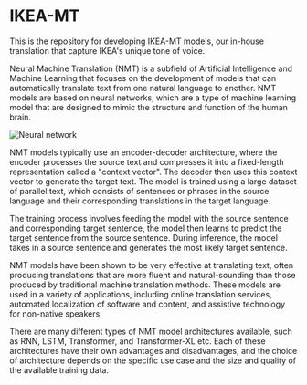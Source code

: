 # IKEA-MT

This is the repository for developing IKEA-MT models, our in-house translation that capture IKEA's unique tone of voice.

Neural Machine Translation (NMT) is a subfield of Artificial Intelligence and Machine Learning that focuses on the development of models that can automatically translate text from one natural language to another. NMT models are based on neural networks, which are a type of machine learning model that are designed to mimic the structure and function of the human brain.

![Neural network](https://miro.medium.com/max/720/1*BbF4o_uKCRKerXpZiJBlpg.webp)

NMT models typically use an encoder-decoder architecture, where the encoder processes the source text and compresses it into a fixed-length representation called a "context vector". The decoder then uses this context vector to generate the target text. The model is trained using a large dataset of parallel text, which consists of sentences or phrases in the source language and their corresponding translations in the target language.

The training process involves feeding the model with the source sentence and corresponding target sentence, the model then learns to predict the target sentence from the source sentence. During inference, the model takes in a source sentence and generates the most likely target sentence.

NMT models have been shown to be very effective at translating text, often producing translations that are more fluent and natural-sounding than those produced by traditional machine translation methods. These models are used in a variety of applications, including online translation services, automated localization of software and content, and assistive technology for non-native speakers.

There are many different types of NMT model architectures available, such as RNN, LSTM, Transformer, and Transformer-XL etc. Each of these architectures have their own advantages and disadvantages, and the choice of architecture depends on the specific use case and the size and quality of the available training data.
